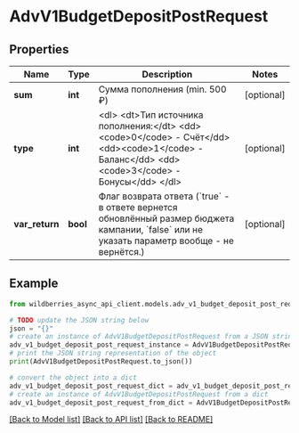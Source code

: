 # AdvV1BudgetDepositPostRequest


## Properties

Name | Type | Description | Notes
------------ | ------------- | ------------- | -------------
**sum** | **int** | Сумма пополнения (min. 500 ₽) | [optional] 
**type** | **int** | &lt;dl&gt; &lt;dt&gt;Тип источника пополнения:&lt;/dt&gt; &lt;dd&gt;&lt;code&gt;0&lt;/code&gt; - Счёт&lt;/dd&gt; &lt;dd&gt;&lt;code&gt;1&lt;/code&gt; - Баланс&lt;/dd&gt; &lt;dd&gt;&lt;code&gt;3&lt;/code&gt; - Бонусы&lt;/dd&gt; &lt;/dl&gt;  | [optional] 
**var_return** | **bool** | Флаг возврата ответа (&#x60;true&#x60; - в ответе вернется обновлённый размер бюджета кампании, &#x60;false&#x60; или не указать параметр вообще - не вернётся.) | [optional] 

## Example

```python
from wildberries_async_api_client.models.adv_v1_budget_deposit_post_request import AdvV1BudgetDepositPostRequest

# TODO update the JSON string below
json = "{}"
# create an instance of AdvV1BudgetDepositPostRequest from a JSON string
adv_v1_budget_deposit_post_request_instance = AdvV1BudgetDepositPostRequest.from_json(json)
# print the JSON string representation of the object
print(AdvV1BudgetDepositPostRequest.to_json())

# convert the object into a dict
adv_v1_budget_deposit_post_request_dict = adv_v1_budget_deposit_post_request_instance.to_dict()
# create an instance of AdvV1BudgetDepositPostRequest from a dict
adv_v1_budget_deposit_post_request_from_dict = AdvV1BudgetDepositPostRequest.from_dict(adv_v1_budget_deposit_post_request_dict)
```
[[Back to Model list]](../README.md#documentation-for-models) [[Back to API list]](../README.md#documentation-for-api-endpoints) [[Back to README]](../README.md)


